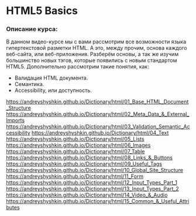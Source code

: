 #  HTML5 Basics

### Описание курса:
В данном видео-курсе мы с вами рассмотрим все возможности языка гипертекстовой разметки HTML.
А это, между прочим, основа каждого веб-сайта, или веб-приложения.
Разберём основы, а так же изучим большинство новых тэгов, которые появились с новым стандартом HTML5.
Дополнительно рассмотрим такие понятия, как:
- Валидация HTML документа.
- Семантика.
- Accessibility, или доступность.

https://andreyshyshkin.github.io/Dictionary/html/01_Base_HTML_Document_Structure
https://andreyshyshkin.github.io/Dictionary/html/02_Meta_Data_&_External_Imports
https://andreyshyshkin.github.io/Dictionary/html/03_Validation_Semantic_Accessibility 
https://andreyshyshkin.github.io/Dictionary/html/04_Text
https://andreyshyshkin.github.io/Dictionary/html/05_Lists
https://andreyshyshkin.github.io/Dictionary/html/06_Images
https://andreyshyshkin.github.io/Dictionary/html/07_Table 
https://andreyshyshkin.github.io/Dictionary/html/08_Links_&_Buttons 
https://andreyshyshkin.github.io/Dictionary/html/09_Useful_Tags
https://andreyshyshkin.github.io/Dictionary/html/10_Global_Site_Structure
https://andreyshyshkin.github.io/Dictionary/html/11_Form 
https://andreyshyshkin.github.io/Dictionary/html/12_Input_Types_Part_1 
https://andreyshyshkin.github.io/Dictionary/html/13_Input_Types_Part_2 
https://andreyshyshkin.github.io/Dictionary/html/14_Video_&_Audio 
https://andreyshyshkin.github.io/Dictionary/html/15_Common_&_Useful_Attributes  
